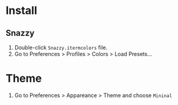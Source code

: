 # Install

## Snazzy
1. Double-click `Snazzy.itermcolors` file.
1. Go to Preferences > Profiles > Colors > Load Presets…

# Theme
1. Go to Preferences > Appareance > Theme and choose `Mininal`
